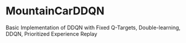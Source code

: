 # MountainCarDDQN
Basic Implementation of DDQN with Fixed Q-Targets, Double-learning, DDQN, Prioritized Experience Replay
